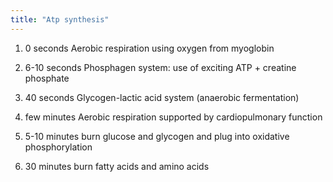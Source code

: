 ```yaml
---
title: "Atp synthesis"
---
```

1) 0 seconds
Aerobic respiration using oxygen from myoglobin

2) 6-10 seconds
Phosphagen system: use of exciting ATP + creatine phosphate

3) 40 seconds
Glycogen-lactic acid system (anaerobic fermentation)

4) few minutes
Aerobic respiration supported by cardiopulmonary function

5) 5-10 minutes
burn glucose and glycogen and plug into oxidative phosphorylation 

6) 30 minutes
burn fatty acids and amino acids

